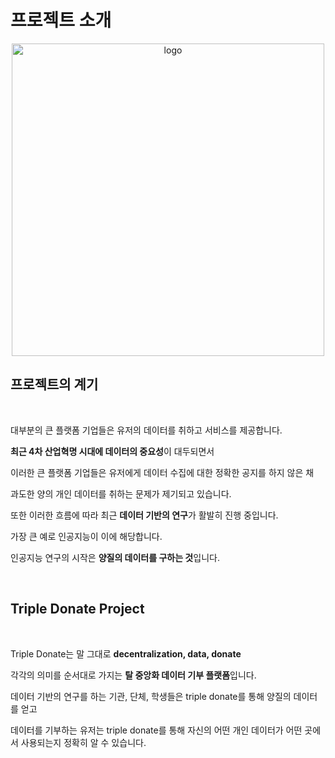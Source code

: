 # 프로젝트 소개

<div align="center">
<img src="https://user-images.githubusercontent.com/60258527/157661452-39133fd7-7a88-4705-83b6-e3a33521b5d5.png" alt="logo" width="500">
</div>

## 프로젝트의 계기

<br>

대부분의 큰 플랫폼 기업들은 유저의 데이터를 취하고 서비스를 제공합니다.

**최근 4차 산업혁명 시대에 데이터의 중요성**이 대두되면서

이러한 큰 플랫폼 기업들은 유저에게 데이터 수집에 대한 정확한 공지를 하지 않은 채

과도한 양의 개인 데이터를 취하는 문제가 제기되고 있습니다.

또한 이러한 흐름에 따라 최근 **데이터 기반의 연구**가 활발히 진행 중입니다.

가장 큰 예로 인공지능이 이에 해당합니다.

인공지능 연구의 시작은 **양질의 데이터를 구하는 것**입니다.

<br>

## Triple Donate Project

<br>

Triple Donate는 말 그대로 **decentralization, data, donate**

각각의 의미를 순서대로 가지는 **탈 중앙화 데이터 기부 플랫폼**입니다.

데이터 기반의 연구를 하는 기관, 단체, 학생들은 triple donate를 통해 양질의 데이터를 얻고

데이터를 기부하는 유저는 triple donate를 통해 자신의 어떤 개인 데이터가 어떤 곳에서 사용되는지 정확히 알 수 있습니다.
